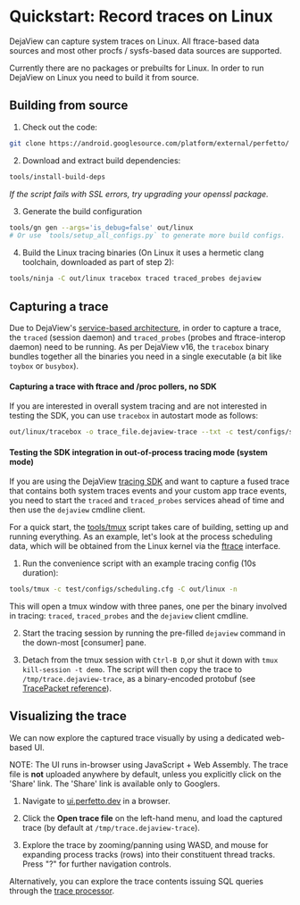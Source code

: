 # Quickstart: Record traces on Linux

DejaView can capture system traces on Linux. All ftrace-based data sources
and most other procfs / sysfs-based data sources are supported.

Currently there are no packages or prebuilts for Linux. In order to run DejaView
on Linux you need to build it from source.

## Building from source

1. Check out the code:
```bash
git clone https://android.googlesource.com/platform/external/perfetto/ && cd dejaview
```

2. Download and extract build dependencies:
```bash
tools/install-build-deps
```
_If the script fails with SSL errors, try upgrading your openssl package._

3. Generate the build configuration
```bash
tools/gn gen --args='is_debug=false' out/linux
# Or use `tools/setup_all_configs.py` to generate more build configs.
```

4. Build the Linux tracing binaries (On Linux it uses a hermetic clang toolchain, downloaded as part of step 2):
```bash
tools/ninja -C out/linux tracebox traced traced_probes dejaview 
```

## Capturing a trace

Due to DejaView's [service-based architecture](/docs/concepts/service-model.md),
in order to capture a trace, the `traced` (session daemon) and `traced_probes`
(probes and ftrace-interop daemon) need to be running.
As per DejaView v16, the `tracebox` binary bundles together all the binaries you
need in a single executable (a bit like `toybox` or `busybox`).

#### Capturing a trace with ftrace and /proc pollers, no SDK

If you are interested in overall system tracing and are not interested in
testing the SDK, you can use `tracebox` in autostart mode as follows:

```bash
out/linux/tracebox -o trace_file.dejaview-trace --txt -c test/configs/scheduling.cfg
```

#### Testing the SDK integration in out-of-process tracing mode (system mode)

If you are using the DejaView [tracing SDK](/docs/instrumentation/tracing-sdk)
and want to capture a fused trace that contains both system traces events and
your custom app trace events, you need to start the `traced` and `traced_probes`
services ahead of time and then use the `dejaview` cmdline client.

For a quick start, the [tools/tmux](/tools/tmux) script takes care of building,
setting up and running everything.
As an example, let's look at the process scheduling data, which will be obtained
from the Linux kernel via the [ftrace] interface.

[ftrace]: https://www.kernel.org/doc/Documentation/trace/ftrace.txt

1. Run the convenience script with an example tracing config (10s duration):
```bash
tools/tmux -c test/configs/scheduling.cfg -C out/linux -n
```
This will open a tmux window with three panes, one per the binary involved in
tracing: `traced`, `traced_probes` and the `dejaview` client cmdline.

2. Start the tracing session by running the pre-filled `dejaview` command in
   the down-most [consumer] pane.

3. Detach from the tmux session with `Ctrl-B D`,or shut it down with
   `tmux kill-session -t demo`. The script will then copy the trace to
   `/tmp/trace.dejaview-trace`, as a binary-encoded protobuf (see
   [TracePacket reference](/docs/reference/trace-packet-proto.autogen)).

## Visualizing the trace

We can now explore the captured trace visually by using a dedicated web-based UI.

NOTE: The UI runs in-browser using JavaScript + Web Assembly. The trace
      file is **not** uploaded anywhere by default, unless you explicitly click
      on the 'Share' link. The 'Share' link is available only to Googlers.

1. Navigate to [ui.perfetto.dev](https://ui.perfetto.dev) in a browser.

2. Click the **Open trace file** on the left-hand menu, and load the captured
   trace (by default at `/tmp/trace.dejaview-trace`).

3. Explore the trace by zooming/panning using WASD, and mouse for expanding
   process tracks (rows) into their constituent thread tracks.
   Press "?" for further navigation controls.

Alternatively, you can explore the trace contents issuing SQL queries through
the [trace processor](/docs/analysis/trace-processor).
